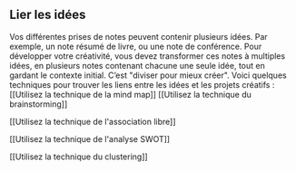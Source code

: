 ## Lier les idées
Vos différentes prises de notes peuvent contenir plusieurs idées. Par exemple, un note résumé de livre, ou une note de conférence. Pour développer votre créativité, vous devez transformer ces notes à multiples idées, en plusieurs notes contenant chacune une seule idée, tout en gardant le contexte initial. C’est "diviser pour mieux créer".
Voici quelques techniques pour trouver les liens entre les idées et les projets créatifs :
[[Utilisez la technique de la mind map]]
[[Utilisez la technique du brainstorming]]

[[Utilisez la technique de l'association libre]]

[[Utilisez la technique de l'analyse SWOT]] 

[[Utilisez la technique du clustering]]